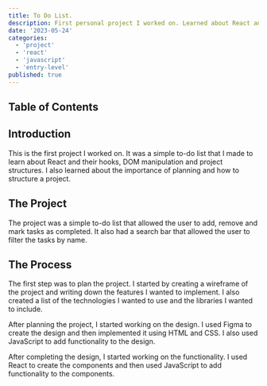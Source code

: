 ```yaml
---
title: To Do List.
description: First personal project I worked on. Learned about React and their hooks, DOM manipulation and project structures.
date: '2023-05-24'
categories:
  - 'project'
  - 'react'
  - 'javascript'
  - 'entry-level'
published: true
---
```


## Table of Contents

## Introduction

This is the first project I worked on. It was a simple to-do list that I made to learn about React and their hooks, DOM manipulation and project structures. I also learned about the importance of planning and how to structure a project.

## The Project

The project was a simple to-do list that allowed the user to add, remove and mark tasks as completed. It also had a search bar that allowed the user to filter the tasks by name.

## The Process

The first step was to plan the project. I started by creating a wireframe of the project and writing down the features I wanted to implement. I also created a list of the technologies I wanted to use and the libraries I wanted to include.

After planning the project, I started working on the design. I used Figma to create the design and then implemented it using HTML and CSS. I also used JavaScript to add functionality to the design.

After completing the design, I started working on the functionality. I used React to create the components and then used JavaScript to add functionality to the components.